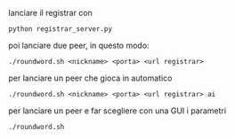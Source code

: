 lanciare il registrar con

    python registrar_server.py


poi lanciare due peer, in questo modo:

    ./roundword.sh <nickname> <porta> <url registrar>

per lanciare un peer che gioca in automatico

    ./roundword.sh <nickname> <porta> <url registrar> ai

per lanciare un peer e far scegliere con una GUI i parametri

    ./roundword.sh